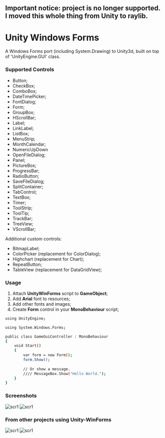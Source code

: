## Important notice: project is no longer supported. I moved this whole thing from Unity to raylib.

# Unity Windows Forms

A Windows Forms port (including System.Drawing) to Unity3d, built on top of 'UnityEngine.GUI' class. 

### Supported Controls
- Button;
- CheckBox;
- ComboBox;
- DateTimePicker;
- FontDialog;
- Form;
- GroupBox;
- HScrollBar;
- Label;
- LinkLabel;
- ListBox;
- MenuStrip;
- MonthCalendar;
- NumericUpDown
- OpenFileDialog;
- Panel;
- PictureBox;
- ProgressBar;
- RadioButton;
- SaveFileDialog;
- SplitContainer;
- TabControl;
- TextBox;
- Timer;
- ToolStrip;
- ToolTip;
- TrackBar;
- TreeView;
- VScrollBar;

Additional custom controls: 
- BitmapLabel;
- ColorPicker (replacement for ColorDialog);
- Highchart (replacement for Chart);
- RepeatButton;
- TableView (replacement for DataGridView);

### Usage

1. Attach **UnityWinForms** script to **GameObject**;
2. Add **Arial** font to resources;
3. Add other fonts and images; 
4. Create **Form** control in your **MonoBehaviour** script;
```sh
using UnityEngine;

using System.Windows.Forms;

public class GameGuiController : MonoBehaviour
{
	void Start()
	{
		var form = new Form();
		form.Show();
		
		// Or show a message.
		//// MessageBox.Show("Hello World.");
	}
}
```

### Screenshots
![scr1](https://i.imgur.com/z7ol9jq.png)
![scr1](https://i.imgur.com/oifeDMo.png) 

### From other projects using Unity-WinForms
![scr1](https://i.imgur.com/YJ3Y5BD.png)
![scr1](http://i.imgur.com/nZUFZCe.png)
